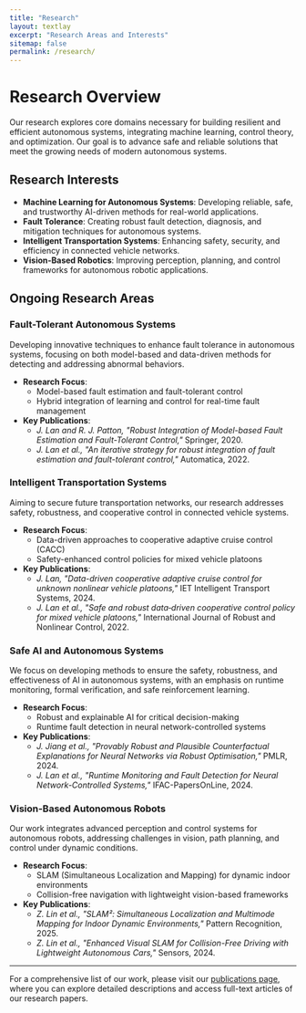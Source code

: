 ```yaml
---
title: "Research"
layout: textlay
excerpt: "Research Areas and Interests"
sitemap: false
permalink: /research/
---
```


# Research Overview

Our research explores core domains necessary for building resilient and efficient autonomous systems, integrating machine learning, control theory, and optimization. Our goal is to advance safe and reliable solutions that meet the growing needs of modern autonomous systems.

## Research Interests
- **Machine Learning for Autonomous Systems**: Developing reliable, safe, and trustworthy AI-driven methods for real-world applications.
- **Fault Tolerance**: Creating robust fault detection, diagnosis, and mitigation techniques for autonomous systems.
- **Intelligent Transportation Systems**: Enhancing safety, security, and efficiency in connected vehicle networks.
- **Vision-Based Robotics**: Improving perception, planning, and control frameworks for autonomous robotic applications.

## Ongoing Research Areas

### Fault-Tolerant Autonomous Systems
Developing innovative techniques to enhance fault tolerance in autonomous systems, focusing on both model-based and data-driven methods for detecting and addressing abnormal behaviors.

- **Research Focus**:
  - Model-based fault estimation and fault-tolerant control
  - Hybrid integration of learning and control for real-time fault management
- **Key Publications**:
  - *J. Lan and R. J. Patton, "Robust Integration of Model-based Fault Estimation and Fault-Tolerant Control,"* Springer, 2020.
  - *J. Lan et al., "An iterative strategy for robust integration of fault estimation and fault-tolerant control,"* Automatica, 2022.

### Intelligent Transportation Systems
Aiming to secure future transportation networks, our research addresses safety, robustness, and cooperative control in connected vehicle systems.

- **Research Focus**:
  - Data-driven approaches to cooperative adaptive cruise control (CACC)
  - Safety-enhanced control policies for mixed vehicle platoons
- **Key Publications**:
  - *J. Lan, "Data-driven cooperative adaptive cruise control for unknown nonlinear vehicle platoons,"* IET Intelligent Transport Systems, 2024.
  - *J. Lan et al., "Safe and robust data‐driven cooperative control policy for mixed vehicle platoons,"* International Journal of Robust and Nonlinear Control, 2022.

### Safe AI and Autonomous Systems
We focus on developing methods to ensure the safety, robustness, and effectiveness of AI in autonomous systems, with an emphasis on runtime monitoring, formal verification, and safe reinforcement learning.

- **Research Focus**:
  - Robust and explainable AI for critical decision-making
  - Runtime fault detection in neural network-controlled systems
- **Key Publications**:
  - *J. Jiang et al., "Provably Robust and Plausible Counterfactual Explanations for Neural Networks via Robust Optimisation,"* PMLR, 2024.
  - *J. Lan et al., "Runtime Monitoring and Fault Detection for Neural Network-Controlled Systems,"* IFAC-PapersOnLine, 2024.

### Vision-Based Autonomous Robots
Our work integrates advanced perception and control systems for autonomous robots, addressing challenges in vision, path planning, and control under dynamic conditions.

- **Research Focus**:
  - SLAM (Simultaneous Localization and Mapping) for dynamic indoor environments
  - Collision-free navigation with lightweight vision-based frameworks
- **Key Publications**:
  - *Z. Lin et al., "SLAM²: Simultaneous Localization and Multimode Mapping for Indoor Dynamic Environments,"* Pattern Recognition, 2025.
  - *Z. Lin et al., "Enhanced Visual SLAM for Collision-Free Driving with Lightweight Autonomous Cars,"* Sensors, 2024.

---

For a comprehensive list of our work, please visit our [publications page](./publications), where you can explore detailed descriptions and access full-text articles of our research papers.
